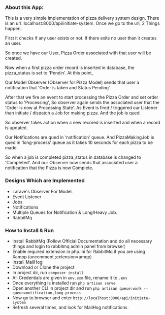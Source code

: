 ### About this App:

This is a very simple implementation of pizza delivery system design. There is an url: localhost:8000/api/initiate-system. Once we go to the url, 2 Things happen.

First it checks if any user exists or not. If there exits no user than it creates an user.

So once we have our User, Pizza Order associated with that user will be created.

Now when a first pizza order record is inserted in database, the pizza_status is set to 'Pendin'. At this point,

Our Model Observer (Observer for Pizza Model) sends that user a notification that 'Order is taken and Status Pending'

After that we fire an event to start processing the Pizza Order and set order status to 'Processing', So observer again sends the associated user that the 'Order is now at Processing State'. As Event is fired / triggered our Listener than initiate / dispatch a Job for making pizza. And the job is qued.

So observer takes action when a new recored is inserted and when a record is updated.

Our Notifications are qued in 'notification' queue.
And PizzaMakingJob is qued in 'long-process' queue as it takes 10 seconds for each pizza to be made.

So when a job is completed pizza_status in database is changed to 'Completed'. And our Observer now sends that associated user a notification that the Pizza is now Complete.

### Designs Which are Implemented

* Larave's Observer For Model.
* Event Listener
* Jobs 
* Notifications
* Multiple Queues for Notification & Long/Heavy Job.
* RabbitMq

### How to Install & Run

* Install RabbitMq (Follow Official Documentation and do all necessary things and login to rabbitmq admin panel from browser)
* Enable required extension in php.ini for RabbitMq if you are using Xampp (uncomment ;extension=amqp)
* Install MailHog
* Download or Clone the project
* In project dir, run `composer install`
* All Credentials are given in `env.exm` file, rename it to `.env`
* Once everything is installed run `php artisan serve`
* Open another CLI in project dir and run `php artisan queue:work --queue=notification,long-process`
* Now go to browser and enter `http://localhost:8000/api/initiate-system`
* Refresh several times, and look for MailHog notifications.


